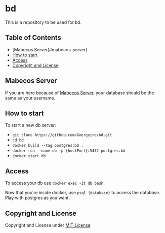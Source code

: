 # bd
This is a repository to be used for bd.

## Table of Contents
- [Mabecos Server(#mabecos-server)
- [How to start](#how-to-start)
- [Access](#access)
- [Copyright and License](#copyright-and-license)

## Mabecos Server
If you are here because of [Mabecos Server](https://github.com/Guergeiro/mabecos-server), your database should be the same as your username.

## How to start
To start a new db server:
- `git clone https://github.com/Guergeiro/bd.git`
- `cd bd`
- `docker build --tag postgres:bd .`
- `docker run --name db -p {hostPort}:5432 postgres:bd`
- `docker start db`

## Access
To access your db use `docker exec -it db bash`.

Now that you're inside docker, use `psql {database}` to access the database. Play with postgres as you want.

## Copyright and License
Copyright and License under [MIT License](https://github.com/Guergeiro/bd/blob/master/LICENSE)
